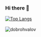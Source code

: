### Hi there 👋

<!--
**dobrohvalov/dobrohvalov** is a ✨ _special_ ✨ repository because its `README.md` (this file) appears on your GitHub profile.

Here are some ideas to get you started:

- 🔭 I’m currently working on ...
- 🌱 I’m currently learning ...
- 👯 I’m looking to collaborate on ...
- 🤔 I’m looking for help with ...
- 💬 Ask me about ...
- 📫 How to reach me: ...
- 😄 Pronouns: ...
- ⚡ Fun fact: ...
-->
[![Top Langs](https://github-readme-stats.vercel.app/api/top-langs/?username=dobrohvalov&hide=html&layout=compact)](https://github.com/dobrohvalov)
<br><br>
<img align="left" src="https://komarev.com/ghpvc/?username=dobrohvalov&label=Profile%20Views%20&color=AC1F21&style=flat-square" alt="dobrohvalov" />
